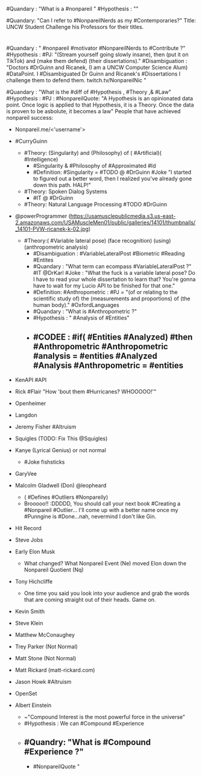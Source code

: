 #Quandary : "What is a #nonpareil "
#Hypothesis : ""

#Quandary: "Can I refer to #NonpareilNerds as my #Contemporaries?"
Title: UNCW Student Challenge his Professors for their titles.


#

#Quandary : " #nonpareil #motivator #NonpareilNerds to #Contribute ?"
#Hypothesis : #PJ: "(Stream yourself going slowly insane), then (put it on TikTok) and (make them defend) (their dissertations)."
#Disambiguation : "Doctors #DrGuinn and Ricanek, (I am a UNCW Computer Science Alum) #DataPoint. I #Disambiguated  Dr Guinn and Ricanek's #Dissertations  I challenge them to defend them.  twitch.tv/NonpareilNic "

#Quandary : "What is the #diff of #Hypothesis , #Theory ,& #Law"
#Hypothesis : #PJ : #NonpareilQuote: "A Hypothesis is an opinionated data point. Once logic is applied to that Hypothesis, it is a Theory. Once the data is proven to be asbolute, it becomes a law"
People that have achieved nonpareil success:
- Nonpareil.me/<'username'>
- #CurryGuinn
	- #Theory: (Singularity) and (Philosophy) of ( #Artificial)( #Intelligence)
		- #Singularity & #Philosophy of #Approximated #Id
		- #Definition: #Singularity = #TODO @ #DrGuinn #Joke "I started to figured out a better word, then I realized you've already gone down this path. HALP!"
	- #Theory: Spoken Dialog Systems
		- #IT @ #DrGuinn 
	- #Theory: Natural Language Processing #TODO #DrGuinn 
- @powerProgrammer (https://usamusclepublicmedia.s3.us-east-2.amazonaws.com/USAMuscleMen01/public/galleries/14101/thumbnails/_14101-PVW-ricanek-k-02.jpg) 
	- #Theory:( #Variable lateral pose) (face recognition) (using) (anthropometric analysis)
		- #Disambiguation : #VariableLateralPost #Biometric #Reading #Entites
		- #Quandary : "What term can ecompass #VariableLateralPost ?" #IT @DrKarl #Joke : "What the fuck is a variable lateral pose? Do I have to read your whole dissertation to learn that? You're gonna have to wait for my Lucio API to be finished for that one."
		- #Definition: #Anthropometric : #PJ = "(of or relating to the scientific study of) the (measurements and proportions) of (the human body)." #OxfordLanguages 
		- #Quandary : "What is #Anthropometric ?"
		- #Hypothesis : " #Analysis of #Entities"
		- #CODEE : #if(  #Entities #Analyzed) #then #Anthropometric 
						#Anthropometric #analysis = #entities #Analyzed #Analysis
						#Anthropometric = #entities 
			- 
- KenAPI #API
- Rick #Flair "How 'bout them #Hurricanes? WHOOOOO!'"
- Openheimer
- Langdon
- Jeremy Fisher #Altruism 
- Squigles (TODO: Fix This @Squigles)
- Kanye (Lyrical Genius) or not normal
	- #Joke fishsticks
- GaryVee
- Malcolm Gladwell (Don) @leopheard
	- ( #Defines #Outliers #Nonpareily)
	- Brooooo!! :DDDDD, You should call your next book #Creating a #Nonpareil #Outlier... I'll come up with a better name once my #Punngine is #Done...nah, nevermind I don't like Gin.

- Hit Record
- Steve Jobs
- Early Elon Musk
	- What changed? What Nonpareil Event (Ne) moved Elon down the Nonpareil Quotient (Nq)
- Tony Hichcliffe
	- One time you said you look into your audience and grab the words that are coming straight out of their heads. Game on.
- Kevin Smith
- Steve Klein
- Matthew McConaughey
- Trey Parker (Not Normal)
- Matt Stone (Not Normal)
- Matt Rickard (matt-rickard.com)
- Jason Howk #Altruism 
- OpenSet
- Albert Einstein
	- ~"Compound Interest is the most powerful force in the universe"
	- #Hypothesis : We can #Compound #Experience
	- #Quandry: "What is #Compound #Experience ?"
		- 
		- #NonpareilQuote "